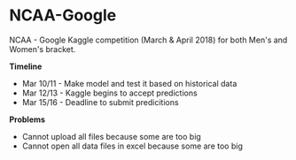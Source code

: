 # NCAA-Google

NCAA - Google Kaggle competition (March &amp; April 2018) for both Men's and Women's bracket.

**Timeline**
- Mar 10/11 - Make model and test it based on historical data
- Mar 12/13 - Kaggle begins to accept predictions
- Mar 15/16 - Deadline to submit predicitions

**Problems**
- Cannot upload all files because some are too big
- Cannot open all data files in excel because some are too big
